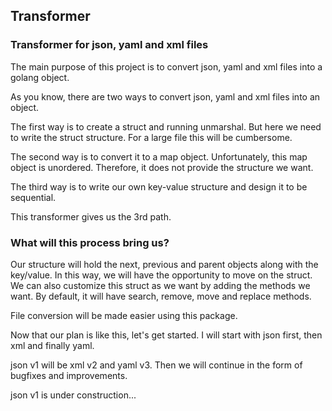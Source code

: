 ## Transformer
### Transformer for json, yaml and xml files

The main purpose of this project is to convert json, yaml and xml files into a golang object.

As you know, there are two ways to convert json, yaml and xml files into an object.

The first way is to create a struct and running unmarshal. But here we need to write the struct structure. For a large file this will be cumbersome.

The second way is to convert it to a map object. Unfortunately, this map object is unordered. Therefore, it does not provide the structure we want.

The third way is to write our own key-value structure and design it to be sequential.

This transformer gives us the 3rd path.

### What will this process bring us?

Our structure will hold the next, previous and parent objects along with the key/value. In this way, we will have the opportunity to move on the struct. We can also customize this struct as we want by adding the methods we want. By default, it will have search, remove, move and replace methods.

File conversion will be made easier using this package.

Now that our plan is like this, let's get started. I will start with json first, then xml and finally yaml.

json v1 will be xml v2 and yaml v3. Then we will continue in the form of bugfixes and improvements.

json v1 is under construction...